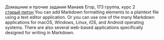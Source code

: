 Домашние и прочие задания 
Манаев Егор, 173 группа, курс 2  
[старый питон](https://github.com/Daedling/Python)
You can add Markdown formatting elements to a plaintext file using a text editor application. Or you can use one of the many Markdown applications for macOS, Windows, Linux, iOS, and Android operating systems. There are also several web-based applications specifically designed for writing in Markdown.
